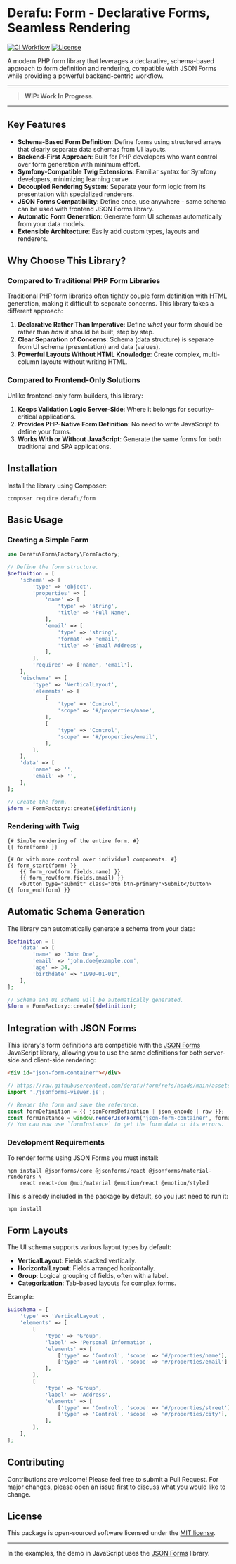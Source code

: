 # Derafu: Form - Declarative Forms, Seamless Rendering

[![CI Workflow](https://github.com/derafu/form/actions/workflows/ci.yml/badge.svg?branch=main&event=push)](https://github.com/derafu/form/actions/workflows/ci.yml?query=branch%3Amain)
[![License](https://img.shields.io/badge/license-MIT-blue.svg)](https://opensource.org/licenses/MIT)

A modern PHP form library that leverages a declarative, schema-based approach to form definition and rendering, compatible with JSON Forms while providing a powerful backend-centric workflow.

---

> **WIP: Work In Progress.**

---

## Key Features

- **Schema-Based Form Definition**: Define forms using structured arrays that clearly separate data schemas from UI layouts.
- **Backend-First Approach**: Built for PHP developers who want control over form generation with minimum effort.
- **Symfony-Compatible Twig Extensions**: Familiar syntax for Symfony developers, minimizing learning curve.
- **Decoupled Rendering System**: Separate your form logic from its presentation with specialized renderers.
- **JSON Forms Compatibility**: Define once, use anywhere - same schema can be used with frontend JSON Forms library.
- **Automatic Form Generation**: Generate form UI schemas automatically from your data models.
- **Extensible Architecture**: Easily add custom types, layouts and renderers.

## Why Choose This Library?

### Compared to Traditional PHP Form Libraries

Traditional PHP form libraries often tightly couple form definition with HTML generation, making it difficult to separate concerns. This library takes a different approach:

1. **Declarative Rather Than Imperative**: Define _what_ your form should be rather than _how_ it should be built, step by step.
2. **Clear Separation of Concerns**: Schema (data structure) is separate from UI schema (presentation) and data (values).
3. **Powerful Layouts Without HTML Knowledge**: Create complex, multi-column layouts without writing HTML.

### Compared to Frontend-Only Solutions

Unlike frontend-only form builders, this library:

1. **Keeps Validation Logic Server-Side**: Where it belongs for security-critical applications.
2. **Provides PHP-Native Form Definition**: No need to write JavaScript to define your forms.
3. **Works With or Without JavaScript**: Generate the same forms for both traditional and SPA applications.

## Installation

Install the library using Composer:

```shell
composer require derafu/form
```

## Basic Usage

### Creating a Simple Form

```php
use Derafu\Form\Factory\FormFactory;

// Define the form structure.
$definition = [
    'schema' => [
        'type' => 'object',
        'properties' => [
            'name' => [
                'type' => 'string',
                'title' => 'Full Name',
            ],
            'email' => [
                'type' => 'string',
                'format' => 'email',
                'title' => 'Email Address',
            ],
        ],
        'required' => ['name', 'email'],
    ],
    'uischema' => [
        'type' => 'VerticalLayout',
        'elements' => [
            [
                'type' => 'Control',
                'scope' => '#/properties/name',
            ],
            [
                'type' => 'Control',
                'scope' => '#/properties/email',
            ],
        ],
    ],
    'data' => [
        'name' => '',
        'email' => '',
    ],
];

// Create the form.
$form = FormFactory::create($definition);
```

### Rendering with Twig

```twig
{# Simple rendering of the entire form. #}
{{ form(form) }}

{# Or with more control over individual components. #}
{{ form_start(form) }}
    {{ form_row(form.fields.name) }}
    {{ form_row(form.fields.email) }}
    <button type="submit" class="btn btn-primary">Submit</button>
{{ form_end(form) }}
```

## Automatic Schema Generation

The library can automatically generate a schema from your data:

```php
$definition = [
    'data' => [
        'name' => 'John Doe',
        'email' => 'john.doe@example.com',
        'age' => 34,
        'birthdate' => "1990-01-01",
    ],
];

// Schema and UI schema will be automatically generated.
$form = FormFactory::create($definition);
```

## Integration with JSON Forms

This library's form definitions are compatible with the [JSON Forms](https://jsonforms.io) JavaScript library, allowing you to use the same definitions for both server-side and client-side rendering:

```html
<div id="json-form-container"></div>
```

```javascript
// https://raw.githubusercontent.com/derafu/form/refs/heads/main/assets/js/jsonforms-viewer.js
import './jsonforms-viewer.js';

// Render the form and save the reference.
const formDefinition = {{ jsonFormsDefinition | json_encode | raw }};
const formInstance = window.renderJsonForm('json-form-container', formDefinition);
// You can now use `formInstance` to get the form data or its errors.
```

### Development Requirements

To render forms using JSON Forms you must install:

```shell
npm install @jsonforms/core @jsonforms/react @jsonforms/material-renderers \
    react react-dom @mui/material @emotion/react @emotion/styled
```

This is already included in the package by default, so you just need to run it:

```shell
npm install
```

## Form Layouts

The UI schema supports various layout types by default:

- **VerticalLayout**: Fields stacked vertically.
- **HorizontalLayout**: Fields arranged horizontally.
- **Group**: Logical grouping of fields, often with a label.
- **Categorization**: Tab-based layouts for complex forms.

Example:

```php
$uischema = [
    'type' => 'VerticalLayout',
    'elements' => [
        [
            'type' => 'Group',
            'label' => 'Personal Information',
            'elements' => [
                ['type' => 'Control', 'scope' => '#/properties/name'],
                ['type' => 'Control', 'scope' => '#/properties/email'],
            ],
        ],
        [
            'type' => 'Group',
            'label' => 'Address',
            'elements' => [
                ['type' => 'Control', 'scope' => '#/properties/street'],
                ['type' => 'Control', 'scope' => '#/properties/city'],
            ],
        ],
    ],
];
```

## Contributing

Contributions are welcome! Please feel free to submit a Pull Request. For major changes, please open an issue first to discuss what you would like to change.

## License

This package is open-sourced software licensed under the [MIT license](https://opensource.org/licenses/MIT).

---

In the examples, the demo in JavaScript uses the [JSON Forms](https://jsonforms.io) library.
